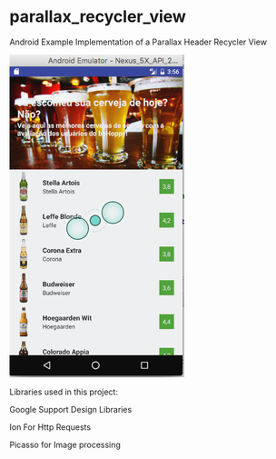 # parallax_recycler_view
Android Example Implementation of a Parallax Header Recycler View

![alt tag](https://github.com/vzaffalon/parallax_recycler_view/blob/master/example.png)

Libraries used in this project:

Google Support Design Libraries

Ion For Http Requests

Picasso for Image processing
